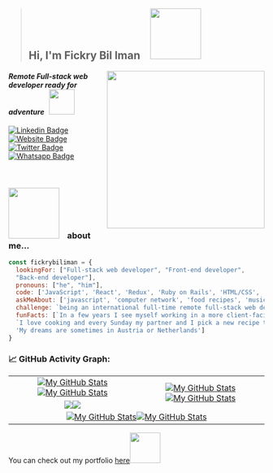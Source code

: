 > <h2> Hi, I'm Fickry Bil Iman &nbsp;&nbsp; <img src="https://media.giphy.com/media/wcC8VA7quA6G9pA8Iy/giphy.gif" width="100"></h2>

<img align='right' src="https://media.giphy.com/media/SWoSkN6DxTszqIKEqv/giphy.gif" width="310">
<h4><em>Remote Full-stack web developer ready for adventure</em> &nbsp; <img src="https://media.giphy.com/media/XGma2iRIHTKkwqRkFl/giphy.gif" width="50"></h4>

[![Linkedin Badge](https://img.shields.io/badge/LinkedIn-0077B5?style=for-the-badge&logo=linkedin&logoColor=white&link=https://www.linkedin.com/in/fickry-bil-iman/)](https://www.linkedin.com/in/fickry-bil-iman/)
[![Website Badge](https://img.shields.io/badge/website-000000?style=for-the-badge&logo=About.me&logoColor=white&link=https://fickrybiliman.com/)](https://fickrybiliman.com/)
[![Twitter Badge](https://img.shields.io/badge/Facebook-1877F2?style=for-the-badge&logo=facebook&logoColor=white&link=https://www.facebook.com/fickry.bil.iman/)](https://www.facebook.com/fickry.bil.iman/)
[![Whatsapp Badge](https://img.shields.io/badge/WhatsApp-25D366?style=for-the-badge&logo=whatsapp&logoColor=white&link=https://wa.me/6285305670089)](https://wa.me/6285305670089)

<br>

### <img src="https://media.giphy.com/media/gQwXqEOKFJ8GMUbMTF/giphy.gif" width="100"> &nbsp;&nbsp; about me...  

```javascript
const fickrybiliman = {
  lookingFor: ["Full-stack web developer", "Front-end developer", 
  "Back-end developer"],
  pronouns: ["he", "him"],
  code: ['JavaScript', 'React', 'Redux', 'Ruby on Rails', 'HTML/CSS', 'MySQL', 'PostgreSQL', 'MongoDB'],
  askMeAbout: ['javascript', 'computer network', 'food recipes', 'music', 'sport'],
  challenge: `being an international full-time remote full-stack web developer`,
  funFacts: [`In a few years I see myself working in a more client-facing role with the company`, 
  `I love cooking and every Sunday my partner and I pick a new recipe to prepare together`,
  'My dreams are sometimes in Austria or Netherlands']
}
```

### 📈 GitHub Activity Graph:

<table>
    <tr>
        <td align="center">
          <a href="https://github.com/fickryiman#gh-light-mode-only">
            <img src="https://github-readme-stats.vercel.app/api?username=fickryiman&show_icons=true&theme=default&include_all_commits=true#gh-light-mode-only" alt="My GitHub Stats"/></a><a href="https://github.com/fickryiman#gh-dark-mode-only">
            <img src="https://github-readme-stats.vercel.app/api?username=fickryiman&show_icons=true&theme=tokyonight&include_all_commits=true#gh-dark-mode-only" alt="My GitHub Stats"/>
          </a>
        </td>
        <td rowspan="2" align="center"><a href="https://github.com/fickryiman#gh-light-mode-only">
          <img src="https://github-readme-stats.vercel.app/api/top-langs/?username=fickryiman&theme=default&langs_count=8#gh-light-mode-only" alt="My GitHub Stats"/>
          <a>
          <a href="https://github.com/fickryiman#gh-dark-mode-only">
            <img src="https://github-readme-stats.vercel.app/api/top-langs/?username=fickryiman&theme=tokyonight&langs_count=8#gh-dark-mode-only" alt="My GitHub Stats"/>
          </a>
        </td>
    </tr>
    <tr>
        <td align="center"><a href="https://github.com/fickryiman#gh-light-mode-only"><img src="https://github-readme-streak-stats.herokuapp.com/?user=fickryiman&theme=default"/></a><a href="https://github.com/fickryiman#gh-dark-mode-only"><img src="https://github-readme-streak-stats.herokuapp.com/?user=fickryiman&theme=tokyonight"/></a></td>
    </tr>
    <tr>
        <td colspan="2" align="center"><a href="https://github.com/fickryiman#gh-light-mode-only"><img src="https://raw.githubusercontent.com/fickryiman/fickryiman/output/github-contribution-grid-snake-default.svg#gh-light-mode-only" alt="My GitHub Stats"/></a><a href="https://github.com/fickryiman#gh-dark-mode-only"><img src="https://raw.githubusercontent.com/fickryiman/fickryiman/output/github-contribution-grid-snake-dark.svg#gh-dark-mode-only" alt="My GitHub Stats"/></a></td>
    </tr>
</table>


<p>You can check out my portfolio <a href="https://fickrybiliman.com">here</a><img src="https://media.giphy.com/media/cKPse5DZaptID3YAMK/giphy.gif" width="60"></p>



<!--
**fickryiman/fickryiman** is a ✨ _special_ ✨ repository because its `README.md` (this file) appears on your GitHub profile.

Here are some ideas to get you started:

- 🔭 I’m currently working on ...
- 🌱 I’m currently learning ...
- 👯 I’m looking to collaborate on ...
- 🤔 I’m looking for help with ...
- 💬 Ask me about ...
- 📫 How to reach me: ...
- 😄 Pronouns: ...
- ⚡ Fun fact: ...
-->


